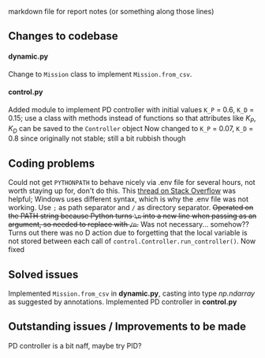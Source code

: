 markdown file for report notes (or something along those lines)

## Changes to codebase
#### dynamic.py
Change to `Mission` class to implement `Mission.from_csv`.

#### control.py
Added module to implement PD controller with initial values `K_P` = 0.6, `K_D` = 0.15; use a class with methods instead of functions so that attributes like $K_P$, $K_D$ can be saved to the `Controller` object
Now changed to `K_P` = 0.07, `K_D` = 0.8 since originally not stable; still a bit rubbish though

## Coding problems
Could not get `PYTHONPATH` to behave nicely via .env file for several hours, not worth staying up for, don't do this. This [thread on Stack Overflow](https://stackoverflow.com/a/62454184) was helpful; Windows uses different syntax, which is why the .env file was not working. Use `;` as path separator and `/` as directory separator.
~~Operated on the PATH string because Python turns `\n` into a new line when passing as an argument, so needed to replace with `/n`.~~ Was not necessary... somehow??
Turns out there was no D action due to forgetting that the local variable is not stored between each call of `control.Controller.run_controller()`. Now fixed


## Solved issues
Implemented `Mission.from_csv` in **dynamic.py**, casting into type _np.ndarray_ as suggested by annotations. 
Implemented PD controller in **control.py**

## Outstanding issues / Improvements to be made
PD controller is a bit naff, maybe try PID?
